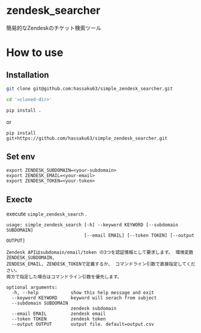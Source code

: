 # zendesk_searcher

簡易的なZendeskのチケット検索ツール

# How to use

## Installation

```bash
git clone git@github.com:hassaku63/simple_zendesk_searcher.git

cd '<cloned-dir>'

pip install .
```

or

```text
pip install git+https://github.com/hassaku63/simple_zendesk_searcher.git
```

## Set env


```text
export ZENDESK_SUBDOMAIN=<your-subdomain>
export ZENDESK_EMAIL=<your-email>
export ZENDESK_TOKEN=<your-token>
```

## Execte

execute `simple_zendesk_search` .

```text
usage: simple_zendesk_search [-h] --keyword KEYWORD [--subdomain SUBDOMAIN]
                             [--email EMAIL] [--token TOKEN] [--output OUTPUT]

Zendesk APIはsubdomain/email/token の3つを認証情報として要求します。 環境変数ZENDESK_SUBDOMAIN,
ZENDESK_EMAIL, ZENDESK_TOKENで定義するか、 コマンドライン引数で直接指定してください。
両方で指定した場合はコマンドライン引数を優先します。

optional arguments:
  -h, --help            show this help message and exit
  --keyword KEYWORD     keyword will serach from subject
  --subdomain SUBDOMAIN
                        zendesk subdomain
  --email EMAIL         zendesk email
  --token TOKEN         zendesk token
  --output OUTPUT       output file. default=output.csv

```
